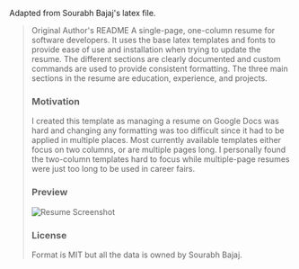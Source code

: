 Adapted from Sourabh Bajaj's latex file.

> Original Author's README
> A single-page, one-column resume for software developers. It uses the base latex templates and fonts to provide ease of use and installation when trying to update the resume. The different sections are clearly documented and custom commands are used to provide consistent formatting. The three main sections in the resume are education, experience, and projects.
>
>### Motivation
>
>I created this template as managing a resume on Google Docs was hard and changing any formatting was too difficult since it had to be applied in multiple places. Most currently available templates either focus on two columns, or are multiple pages long. I personally found the two-column templates hard to focus while multiple-page resumes were just too long to be used in career fairs.
>
>### Preview
>![Resume Screenshot](/resume_preview.png)
>
>### License
>Format is MIT but all the data is owned by Sourabh Bajaj.
